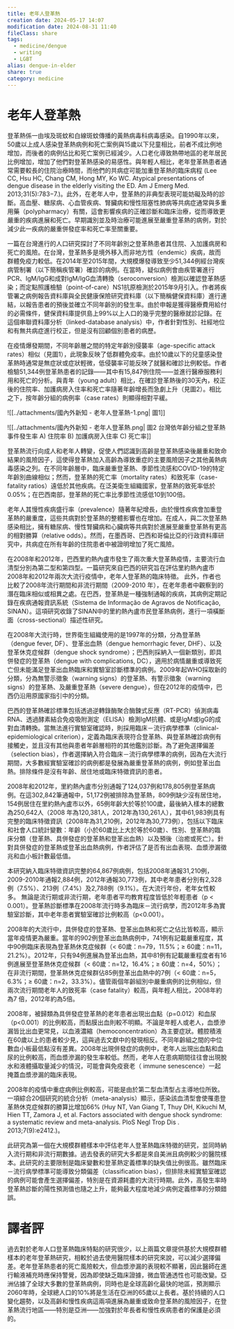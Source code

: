 ```yaml
---
title: 老年人登革熱
creation date: 2024-05-17 14:07
modification date: 2024-08-31 11:40
fileClass: share
tags:
  - medicine/dengue
  - writing
  - LGBT
alias: dengue-in-elder
share: true
category: medicine
---
```

# 老年人登革熱  
  
登革熱係一由埃及斑蚊和白線斑蚊傳播的黃熱病毒科病毒感染。自1990年以來，50歲以上成人感染登革熱病例和死亡案例與15歲以下兒童相比，前者不成比例地增加，而後者的病例佔比和死亡案例已經減少。人口老化導致熱帶地區的老年居民比例增加，增加了他們對登革熱感染的易感性。與年輕人相比，老年登革熱患者通常需要較長的住院治療時間，而他們的共病症可能加重登革熱的臨床病程 (Lee CC, Hsu HC, Chang CM, Hong MY, Ko WC. Atypical presentations of dengue disease in the elderly visiting the ED. Am J Emerg Med. 2013;31(5):783−7.)。此外，在老年人中，登革熱的非典型表現可能妨礙及時的診斷。高血壓、糖尿病、心血管疾病、腎臟病和慢性阻塞性肺病等共病症通常與多重用藥（polypharmacy）有關，這會影響疾病的正確診斷和臨床治療，從而導致更嚴重的疾病進展和死亡。早期識別並及時治療可能進展至嚴重登革熱的病例，對於減少此一疾病的嚴重併發症率和死亡率至關重要。  
  
一篇在台灣進行的人口研究探討了不同年齡別之登革熱患者其住院、入加護病房和死亡的風險。在台灣，登革熱多是境外移入而非地方性（endemic）疾病，故而群體免疫力較低。在2014年至2015年間，大規模爆發導致至少51,344例經台灣疾病管制署（以下簡稱疾管署）確診的病例。在當時，疑似病例會由疾管署進行PCR、IgM/IgG和成對IgM/IgG血清轉換（seroconversion）檢測以確認登革熱感染；而定點照護檢驗（point-of-care）NS1抗原檢測於2015年9月引入。作者將疾管署之病例報告資料庫與全民健康保險研究資料庫（以下簡稱健保資料庫）進行連結，以報告患者的預後並確立不同年齡別的發生率。由於申報是獲得醫療費用給付的必需條件，健保資料庫提供島上99%以上人口的幾乎完整的醫療就診記錄。在這個串聯資料庫分析（linked-database analysis）中，作者針對性別、社經地位和有無共病症進行校正，但是沒有回顧個別患者的病歷。  
  
在疫情爆發期間，不同年齡層之間的特定年齡別侵襲率（age-specific attack rates）相似（見圖1），此現象反映了低群體免疫率。由於10歲以下的兒童感染登革熱時通常是無症狀或症狀輕微，低侵襲率可能反映了就醫和確診比例較低。作者檢驗51,344例登革熱患者的記錄——其中有15,847例住院——並進行醫療服務利用和死亡的分析。與青年（young adult）相比，在確診登革熱後的30天內，校正後的住院率、加護病房入住率和死亡率隨著年齡增長而急劇上升（見圖2）。相比之下，按年齡分組的病例率（case rates）則顯得相對平緩。  
  
![[../attachments/國內外新知 - 老年人登革熱-1.png| 圖1]]  
  
![[../attachments/國內外新知 - 老年人登革熱.png| 圖2 台灣依年齡分組之登革熱事件發生率 A) 住院率 B) 加護病房入住率 C) 死亡率]]  
  
登革熱流行向成人和老年人轉變，促使人們認識到高齡是登革熱感染後嚴重和致命結果的風險因子，這使得登革熱加入高齡為導致重症的主要風險因子之其他黃熱病毒感染之列。在不同年齡層中，臨床嚴重登革熱、季節性流感和COVID-19的特定年齡別曲線相似；然而，登革熱的死亡率（mortality rates）和致死率（case-fatality ratios）遠低於其他疾病。在泛美衛生組織國家，登革熱的致死率低於0.05%；在巴西南部，登革熱的死亡率比季節性流感低10到100倍。  
  
老年人其慢性疾病盛行率（prevalence）隨著年紀增長，由於慢性疾病會加重登革熱的嚴重度，這些共病對於登革熱的整體影響也在增加。在成人，與二次登革熱感染相比，擁有糖尿病、慢性腎臟病和心臟病等共病對於進展至嚴重登革熱有更高的相對勝算（relative odds）。然而，在墨西哥、巴西和哥倫比亞的行政資料庫研究中，共病症在所有年齡的住院患者中被證明增加了死亡風險。  
  
在2008年和2012年，巴西里約熱內盧市發生了兩次重大登革熱疫情，主要流行血清型分別為第二型和第四型。一篇研究來自巴西的研究旨在評估里約熱內盧市2008年和2012年兩次大流行疫情中，老年人登革熱的臨床特徵。 此外，作者也比較了2008年流行期間和非流行期間（2009-2010 年），在老年患者中觀察到的潛在臨床相似或相異之處。在巴西，登革熱是一種強制通報的疾病，其病例定期記錄在疾病通報資訊系統（Sistema de Informação de Agravos de Notificação, SINAN）。這項研究收錄了SINAN中的里約熱內盧市民登革熱病例，進行一項橫斷面（cross-sectional）描述性研究。  
  
在2008年大流行時，世界衛生組織使用的是1997年的分類，分為登革熱（dengue fever, DF）、登革出血熱（dengue hemorrhagic fever, DHF）、以及登革休克症候群（dengue shock syndrome）；巴西則採納入一個新類別，即具併發症的登革熱（dengue with complications, DC），適用於病情嚴重或導致死亡但未能滿足登革出血熱臨床和實驗室診斷標準的病例。2009年起WHO採取新的分類，分為無警示徵象（warning signs）的登革熱、有警示徵象（warning signs）的登革熱、及嚴重登革熱（severe dengue），但在2012年的疫情中，巴西仍沿用原國家指引中的分類。  
  
巴西的登革熱確診標準包括透過逆轉錄酶聚合酶鍊式反應（RT-PCR）偵測病毒RNA、透過酵素結合免疫吸附測定（ELISA）檢測IgM抗體、或是IgM或IgG的成對血清轉換。當無法進行實驗室確認時，則採用臨床－流行病學標準（clinical-epidemiological criterion），定義為臨床表現符合登革熱、與登革熱確診病例有接觸史，並且沒有其他與患者年齡層相符的其他鑑別診斷。為了避免選擇偏差（selection bias），作者選擇納入符合臨床－流行病學標準的病例，因為在大流行期間，大多數經實驗室確診的病例都是發展為嚴重登革熱的病例，例如登革出血熱。排除條件是沒有年齡、居住地或臨床特徵資訊的患者。  
  
2008年和2012年，里約熱內盧市分別通報了124,037例和178,805例登革熱病例。在這302,842筆通報中，51,172例被排除為登革熱，809例缺少沒有居住地，154例居住在里約熱內盧市以外，65例年齡大於等於100歲，最後納入樣本的總數為250,642人（2008 年為120,381人，2012年為130,261人），其中61,983例具有完整的臨床特徵資訊（2008年為31,210例，2012年為30,773例），包括以下臨床和社會人口統計變數：年齡（小於60歲比上大於等於60歲）、性別、登革熱的臨床分類（登革熱、具併發症的登革熱和登革出血熱）以及預後（治癒或死亡）。針對具併發症的登革熱或登革出血熱病例，作者評估了是否有出血表現、血漿滲漏徵兆和血小板計數最低值。  
  
本研究納入臨床特徵資訊完整的64,867例病例，包括2008年通報31,210例，2009-2010年通報2,884例，2012年通報30,773例，其中老年患者分別有2,328例（7.5%）、213例（7.4%）及2,788例（9.1%）。在大流行年份，老年女性較多。 無論是流行期或非流行期，老年患者平均教育程度皆低於年輕患者（p < 0.001）。登革熱診斷標準在2008年流行時多為臨床－流行病學，而2012年多為實驗室診斷，其中老年患者實驗室確診比例較高（p<0.001）。  
  
2008年的大流行中，具併發症的登革熱、登革出血熱和死亡之佔比皆較高，顯示當年疫情更為嚴重。當年的902例登革出血熱病例中，741例有記載嚴重程度，其中90例臨床表現為登革熱休克症候群（< 60歲：n=79，11.5%；≥ 60歲：n=11，21.2%）。2012年，只有94例進展為登革出血熱，其中81例有記載嚴重程度者有16例進展至登革熱休克症候群（< 60歲：n=12，16.4%；≥ 60歲：n=4，50%）；在非流行期間，登革熱休克症候群佔85例登革出血熱中的7例（< 60歲：n=5，6.3%；≥ 60歲：n=2，33.3%）。儘管兩個年齡組別中嚴重病例的比例相似，但兩次流行期間老年人的致死率（case fatality）較高，與年輕人相比，2008年約為7 倍，2012年約為5倍。  
  
2008年，被歸類為具併發症登革熱的老年患者出現出血點（p=0.012）和血尿（p<0.001）的比例較高，而黏膜出血則較不明顯。不論是年輕人或老人，血漿滲漏皆比出血更常見，以血液濃縮（hemoconcentration）為主要症狀。體腔積液在60歲以上的患者較少見，這與過去文獻中的發現相反。不同年齡組之間的中位數血小板最低點沒有差異。2008年出現併發症的病例中，老年人出現出血點和血尿的比例較高，而血漿滲漏的發生率較低。然而，老年人在患病期間往往會出現脫水和液體攝取量減少的情況，可能會與免疫衰老（ immune senescence）一起掩蓋血漿滲漏的臨床表現。  
  
2008年的疫情中重症病例比例較高，可能是由於第二型血清型占主導地位所致。一項綜合20個研究的統合分析（meta-analysis）顯示，感染該血清型會使罹患登革熱休克症候群的勝算比增加66% (Huy NT, Van Giang T, Thuy DH, Kikuchi M, Hien TT, Zamora J, et al. Factors associated with dengue shock syndrome: a systematic review and meta-analysis. PloS Negl Trop Dis . 2013;7(9):e2412.)。  
  
此研究為第一個在大規模群體樣本中評估老年人登革熱臨床特徵的研究，並同時納入流行期和非流行期數據。過去發表的研究大多都是來自美洲且病例較少的醫院樣本。此研究的主要限制是臨床變數和登革熱定義標準的缺失值比例很高。雖然臨床－流行病學標準可能導致分類偏差（classification bias），但排除未經實驗室確認的病例可能會產生選擇偏差，特別是在資源耗盡的大流行時期。此外，高發生率時登革熱診斷的陽性預測值也隨之上升，能夠最大程度地減少病例定義標準的分類錯誤。  
  
# 譯者評  
  
過去對於老年人口登革熱臨床特點的研究很少，以上兩篇文章提供基於大規模群體樣本的老年登革熱研究，相較於過去使用醫院樣本的研究來說，可以減少選擇偏差。老年登革熱患者的死亡風險較大，但血漿滲漏的表現較不顯著，因此醫師在進行輸液補充時應保持警覺，因為即使缺乏臨床證據，微血管通透性也可能改變。亞洲佔據了全球大多數的登革熱病例，同時也是全球高齡化最快的地區，預測顯示2060年時，全球總人口的10%將是生活在亞洲的65歲以上長者。基於持續的人口變化趨勢，以及高齡和慢性疾病這兩項進展為嚴重或致命登革熱的風險因子，在登革熱流行地區——特別是亞洲——加強對於年長者和慢性疾病患者的保護是必須的。